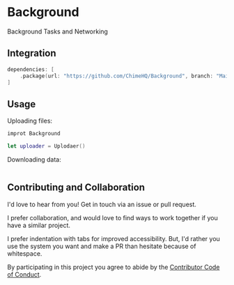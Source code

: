 # Background
Background Tasks and Networking

## Integration

```swift
dependencies: [
    .package(url: "https://github.com/ChimeHQ/Background", branch: "Main")
]
```

## Usage

Uploading files:

```swift
improt Background

let uploader = Uplodaer()
```

Downloading data:

```swift
```

## Contributing and Collaboration

I'd love to hear from you! Get in touch via an issue or pull request.

I prefer collaboration, and would love to find ways to work together if you have a similar project.

I prefer indentation with tabs for improved accessibility. But, I'd rather you use the system you want and make a PR than hesitate because of whitespace.

By participating in this project you agree to abide by the [Contributor Code of Conduct](CODE_OF_CONDUCT.md).
